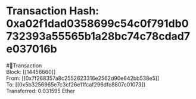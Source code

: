 
Transaction Hash: 0xa02f1dad0358699c54c0f791db0732393a55565b1a28bc74c78cdad7e037016b
====================================================================================
  
#💸Transaction  
Block: [[14456660]]  
From: [[0x7f268357a8c2552623316e2562d90e642bb538e5]]  
To: [[0x5b3256965e7c3cf26e11fcaf296dfc8807c01073]]  
Transferred: 0.031595 Ether